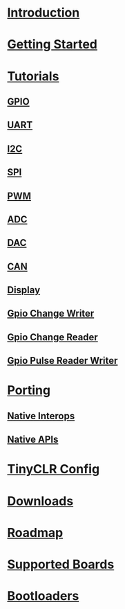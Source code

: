# [Introduction](intro.md)

# [Getting Started](getting-started.md)

# [Tutorials](tutorials/intro.md)
## [GPIO](tutorials/gpio.md)
## [UART](tutorials/uart.md)
## [I2C](tutorials/i2c.md)
## [SPI](tutorials/spi.md)
## [PWM](tutorials/pwm.md)
## [ADC](tutorials/adc.md)
## [DAC](tutorials/dac.md)
## [CAN](tutorials/can.md)
## [Display](tutorials/display.md)
## [Gpio Change Writer](tutorials/gpiochangewriter.md)
## [Gpio Change Reader](tutorials/gpiochangereader.md)
## [Gpio Pulse Reader Writer](tutorials/gpiopulsereaderwriter.md)


# [Porting](porting/intro.md)
## [Native Interops](porting/native_interops.md)
## [Native APIs](porting/native_apis.md)

# [TinyCLR Config](tinyclr_config.md)
# [Downloads](downloads.md)
# [Roadmap](roadmap.md)
# [Supported Boards](boards/intro.md)
# [Bootloaders](loaders/intro.md)
